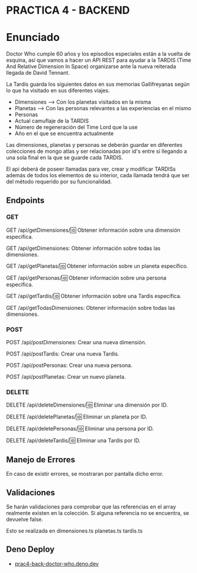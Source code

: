 # PRACTICA 4 - BACKEND
# Enunciado
Doctor Who cumple 60 años y los episodios especiales están a la vuelta de esquina, así que vamos a hacer un API REST para ayudar a la TARDIS (Time And Relative Dimension In Space) organizarse ante la nueva reiterada llegada de David Tennant.

La Tardis guarda los siguientes datos en sus memorias Gallifreyanas según lo que ha visitado en sus diferentes viajes.

- Dimensiones --> Con los planetas visitados en la misma
- Planetas --> Con las personas relevantes a las experiencias en el mismo
- Personas
- Actual camuflaje de la TARDIS
- Número de regeneración del Time Lord que la use
- Año en el que se encuentra actualmente

Las dimensiones, planetas y personas se deberán guardar en diferentes colecciones de mongo atlas y ser relacionadas por id's entre si llegando a una sola final en la que se guarde cada TARDIS.

El api deberá de poseer llamadas para ver, crear y modificar TARDISs además de todos los elementos de su interior, cada llamada tendrá que ser del método requerido por su funcionalidad.


## Endpoints

### GET

GET /api/getDimensiones/:id: Obtener información sobre una dimensión específica.

GET /api/getDimensiones: Obtener información sobre todas las dimensiones.

GET /api/getPlanetas/:id: Obtener información sobre un planeta específico.

GET /api/getPersonas/:id: Obtener información sobre una persona específica.

GET /api/getTardis/:id: Obtener información sobre una Tardis específica.

GET /api/getTodasDimensiones: Obtener información sobre todas las dimensiones.

  
### POST

POST /api/postDimensiones: Crear una nueva dimensión.

POST /api/postTardis: Crear una nueva Tardis.

POST /api/postPersonas: Crear una nueva persona.

POST /api/postPlanetas: Crear un nuevo planeta.


### DELETE

DELETE /api/deleteDimensiones/:id: Eliminar una dimensión por ID.

DELETE /api/deletePlanetas/:id: Eliminar un planeta por ID.

DELETE /api/deletePersonas/:id: Eliminar una persona por ID.

DELETE /api/deleteTardis/:id: Eliminar una Tardis por ID.

  

## Manejo de Errores

En caso de existir errores, se mostraran por pantalla dicho error.

## Validaciones 

Se harán validaciones para comprobar que las referencias en el array realmente existen en la colección. Si alguna referencia no se encuentra, se devuelve false.

Esto se realizada en dimensiones.ts planetas.ts tardis.ts

## Deno Deploy 
-   [prac4-back-doctor-who.deno.dev](https://prac4-back-doctor-who.deno.dev/)
